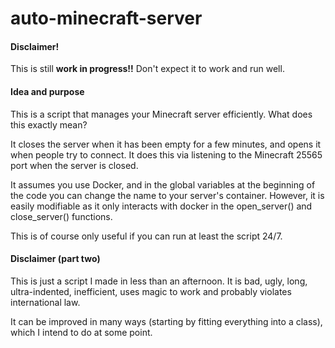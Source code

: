 # auto-minecraft-server

#### Disclaimer!
This is still **work in progress!!** Don't expect it to work and run well.

#### Idea and purpose
This is a script that manages your Minecraft server efficiently. What does this exactly mean?

It closes the server when it has been empty for a few minutes, and opens it when people try to connect. It does this via listening to the Minecraft 25565 port when the server is closed.

It assumes you use Docker, and in the global variables at the beginning of the code you can change the name to your server's container. However, it is easily modifiable as it only interacts with docker in the open_server() and close_server() functions.

This is of course only useful if you can run at least the script 24/7.

#### Disclaimer (part two)

This is just a script I made in less than an afternoon. It is bad, ugly, long, ultra-indented, inefficient, uses magic to work and probably violates international law.

It can be improved in many ways (starting by fitting everything into a class), which I intend to do at some point.
